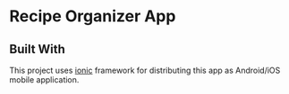# Recipe Organizer App

## Built With

This project uses [ionic](https://ionicframework.com/) framework for distributing this app as Android/iOS mobile application.
